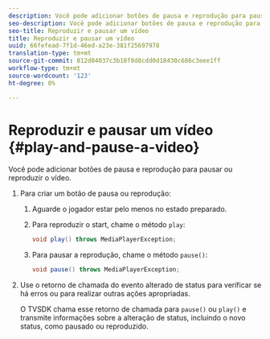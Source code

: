 ```yaml
---
description: Você pode adicionar botões de pausa e reprodução para pausar ou reproduzir o vídeo.
seo-description: Você pode adicionar botões de pausa e reprodução para pausar ou reproduzir o vídeo.
seo-title: Reproduzir e pausar um vídeo
title: Reproduzir e pausar um vídeo
uuid: 66fefead-7f1d-46ed-a23e-381f25697978
translation-type: tm+mt
source-git-commit: 812d04037c3b18f8d8cdd0d18430c686c3eee1ff
workflow-type: tm+mt
source-wordcount: '123'
ht-degree: 0%

---
```



# Reproduzir e pausar um vídeo {#play-and-pause-a-video}

Você pode adicionar botões de pausa e reprodução para pausar ou reproduzir o vídeo.

1. Para criar um botão de pausa ou reprodução:
   1. Aguarde o jogador estar pelo menos no estado preparado.
   1. Para reproduzir o start, chame o método `play`:

      ```java
      void play() throws MediaPlayerException;
      ```

   1. Para pausar a reprodução, chame o método `pause()`:

      ```java
      void pause() throws MediaPlayerException;
      ```

1. Use o retorno de chamada do evento alterado de status para verificar se há erros ou para realizar outras ações apropriadas.

   O TVSDK chama esse retorno de chamada para `pause()` ou `play()` e transmite informações sobre a alteração de status, incluindo o novo status, como pausado ou reproduzido.

